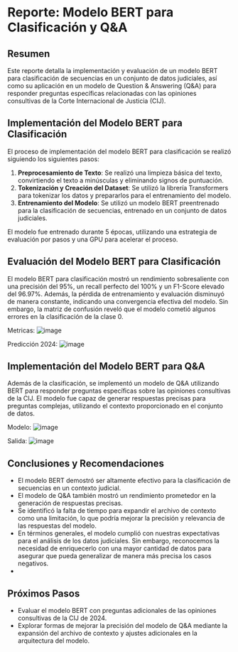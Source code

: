 # Reporte: Modelo BERT para Clasificación y Q&A

## Resumen
Este reporte detalla la implementación y evaluación de un modelo BERT para clasificación de secuencias en un conjunto de datos judiciales, así como su aplicación en un modelo de Question & Answering (Q&A) para responder preguntas específicas relacionadas con las opiniones consultivas de la Corte Internacional de Justicia (CIJ).

## Implementación del Modelo BERT para Clasificación
El proceso de implementación del modelo BERT para clasificación se realizó siguiendo los siguientes pasos:

1. **Preprocesamiento de Texto**: Se realizó una limpieza básica del texto, convirtiendo el texto a minúsculas y eliminando signos de puntuación.
2. **Tokenización y Creación del Dataset**: Se utilizó la librería Transformers para tokenizar los datos y prepararlos para el entrenamiento del modelo.
3. **Entrenamiento del Modelo**: Se utilizó un modelo BERT preentrenado para la clasificación de secuencias, entrenado en un conjunto de datos judiciales.

El modelo fue entrenado durante 5 épocas, utilizando una estrategia de evaluación por pasos y una GPU para acelerar el proceso.

## Evaluación del Modelo BERT para Clasificación
El modelo BERT para clasificación mostró un rendimiento sobresaliente con una precisión del 95%, un recall perfecto del 100% y un F1-Score elevado del 96.97%. Además, la pérdida de entrenamiento y evaluación disminuyó de manera constante, indicando una convergencia efectiva del modelo. Sin embargo, la matriz de confusión reveló que el modelo cometió algunos errores en la clasificación de la clase 0.

Metricas:
![image](https://github.com/pardo2410/ProyectoFinalBootcampBigData/assets/10873597/78845095-1796-4442-aa35-de8ed9fbf702)

Predicción 2024:
![image](https://github.com/pardo2410/ProyectoFinalBootcampBigData/assets/10873597/45c6b97b-6093-4512-82a6-1519a0d745f4)


## Implementación del Modelo BERT para Q&A
Además de la clasificación, se implementó un modelo de Q&A utilizando BERT para responder preguntas específicas sobre las opiniones consultivas de la CIJ. El modelo fue capaz de generar respuestas precisas para preguntas complejas, utilizando el contexto proporcionado en el conjunto de datos.

Modelo:
![image](https://github.com/pardo2410/ProyectoFinalBootcampBigData/assets/10873597/8e068c92-22ca-454f-9ea2-55e42058b5fd)

Salida:
![image](https://github.com/pardo2410/ProyectoFinalBootcampBigData/assets/10873597/fba2d620-0bcf-4b23-b6b5-d4ce7ed87f00)

## Conclusiones y Recomendaciones
- El modelo BERT demostró ser altamente efectivo para la clasificación de secuencias en un contexto judicial.
- El modelo de Q&A también mostró un rendimiento prometedor en la generación de respuestas precisas.
- Se identificó la falta de tiempo para expandir el archivo de contexto como una limitación, lo que podría mejorar la precisión y relevancia de las respuestas del modelo.
- En términos generales, el modelo cumplió con nuestras expectativas para el análisis de los datos judiciales. Sin embargo, reconocemos la necesidad de enriquecerlo con una mayor cantidad de datos para asegurar que pueda generalizar de manera más precisa los casos negativos.
- 
## Próximos Pasos
- Evaluar el modelo BERT con preguntas adicionales de las opiniones consultivas de la CIJ de 2024.
- Explorar formas de mejorar la precisión del modelo de Q&A mediante la expansión del archivo de contexto y ajustes adicionales en la arquitectura del modelo.

